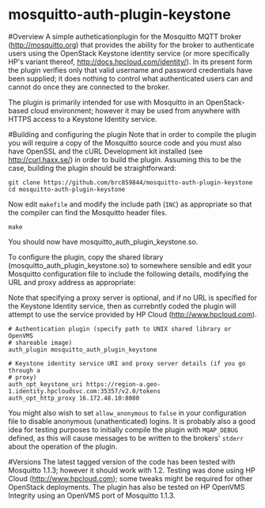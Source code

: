 mosquitto-auth-plugin-keystone
==============================

#Overview
A simple autheticationplugin for the Mosquitto MQTT broker (http://mosquitto.org) that
provides the ability for the broker to authenticate users using the OpenStack
Keystone identity service (or more specifically HP's variant thereof,
http://docs.hpcloud.com/identity/). In its present form the plugin verifies
only that valid username and password credentials have been supplied; it does
nothing to control what authenticated users can and cannot do once they are
connected to the broker.

The plugin is primarily intended for use with Mosquitto in an OpenStack-based cloud 
environment; however it may be used from anywhere with HTTPS access to a Keystone Identity service. 

#Building and configuring the plugin 
Note that in order to compile the plugin
you will require a copy of the Mosquitto source code and you must also have
OpenSSL and the cURL Development kit installed (see http://curl.haxx.se/) in
order to build the plugin. Assuming this to be the case, building the plugin
should be straightforward:

    git clone https://github.com/brc859844/mosquitto-auth-plugin-keystone
    cd mosquitto-auth-plugin-keystone

Now edit `makefile` and modify the include path (`INC`) as appropriate so that
the compiler can find the Mosquitto header files.

    make

You should now have mosquitto_auth_plugin_keystone.so.

To configure the plugin, copy the shared library
(mosquitto_auth_plugin_keystone.so) to somewhere sensible and edit your
Mosquitto configuration file to include the following details, modifying the
URL and proxy address as appropriate:

Note that specifying a proxy server is optional, and if no URL is specified for
the Keystone Identity service, then as currebntly coded the plugin will attempt
to use the service provided by HP Cloud (http://www.hpcloud.com).

    # Authentication plugin (specify path to UNIX shared library or OpenVMS
    # shareable image)
    auth_plugin mosquitto_auth_plugin_keystone

    # Keystone identity service URI and proxy server details (if you go through a
    # proxy)
    auth_opt_keystone_uri https://region-a.geo-1.identity.hpcloudsvc.com:35357/v2.0/tokens
    auth_opt_http_proxy 16.172.48.10:8080

You might also wish to set `allow_anonymous` to `false` in your configuration
file to disable anonymous (unathenticated) logins. It is probably also a good
idea for testing purposes to initially compile the plugin with `MQAP_DEBUG`
defined, as this will cause messages to be written to the brokers' `stderr`
about the operation of the plugin.

#Versions 
The latest tagged version of the code has been tested with Mosquitto
1.1.3; however it should work with 1.2. Testing was done using HP Cloud
(http://www.hpcloud.com); some tweaks might be required for other OpenStack
deployments. The plugin has also be tested on HP OpenVMS Integrity using an OpenVMS port of Mosquitto 1.1.3.

